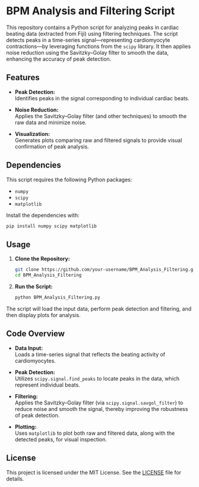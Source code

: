 # BPM Analysis and Filtering Script

This repository contains a Python script for analyzing peaks in cardiac beating data (extracted from Fiji) using filtering techniques. The script detects peaks in a time-series signal—representing cardiomyocyte contractions—by leveraging functions from the `scipy` library. It then applies noise reduction using the Savitzky–Golay filter to smooth the data, enhancing the accuracy of peak detection.

## Features

- **Peak Detection:**  
  Identifies peaks in the signal corresponding to individual cardiac beats.
  
- **Noise Reduction:**  
  Applies the Savitzky–Golay filter (and other techniques) to smooth the raw data and minimize noise.

- **Visualization:**  
  Generates plots comparing raw and filtered signals to provide visual confirmation of peak analysis.

## Dependencies

This script requires the following Python packages:
- `numpy`
- `scipy`
- `matplotlib`

Install the dependencies with:
```bash
pip install numpy scipy matplotlib
```
## Usage

1. **Clone the Repository:**
   ```bash
   git clone https://github.com/your-username/BPM_Analysis_Filtering.git
   cd BPM_Analysis_Filtering
   ```
2. **Run the Script:**
   ```bash
   python BPM_Analysis_Filtering.py
   ```
   
The script will load the input data, perform peak detection and filtering, and then display plots for analysis.

## Code Overview

- **Data Input:**  
  Loads a time-series signal that reflects the beating activity of cardiomyocytes.

- **Peak Detection:**  
  Utilizes `scipy.signal.find_peaks` to locate peaks in the data, which represent individual beats.

- **Filtering:**  
  Applies the Savitzky–Golay filter (via `scipy.signal.savgol_filter`) to reduce noise and smooth the signal, thereby improving the robustness of peak detection.

- **Plotting:**  
  Uses `matplotlib` to plot both raw and filtered data, along with the detected peaks, for visual inspection.

## License

This project is licensed under the MIT License. See the [LICENSE](LICENSE) file for details.

